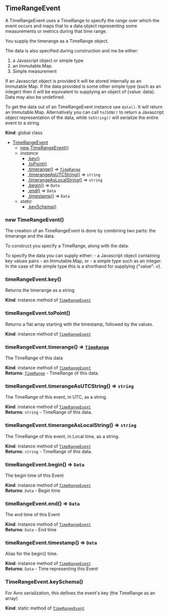 <a name="TimeRangeEvent"></a>

## TimeRangeEvent
A TimeRangeEvent uses a TimeRange to specify the range over
which the event occurs and maps that to a data object representing
some measurements or metrics during that time range.

You supply the timerange as a TimeRange object.

The data is also specified during construction and me be either:
 1) a Javascript object or simple type
 2) an Immutable.Map.
 3) Simple measurement

If an Javascript object is provided it will be stored internally as an
Immutable Map. If the data provided is some other simple type (such as an
integer) then it will be equivalent to supplying an object of {value: data}.
Data may also be undefined.

To get the data out of an TimeRangeEvent instance use `data()`.
It will return an Immutable.Map. Alternatively you can call `toJSON()`
to return a Javascript object representation of the data, while
`toString()` will serialize the entire event to a string.

**Kind**: global class  

* [TimeRangeEvent](#TimeRangeEvent)
    * [new TimeRangeEvent()](#new_TimeRangeEvent_new)
    * _instance_
        * [.key()](#TimeRangeEvent+key)
        * [.toPoint()](#TimeRangeEvent+toPoint)
        * [.timerange()](#TimeRangeEvent+timerange) ⇒ <code>[TimeRange](#TimeRange)</code>
        * [.timerangeAsUTCString()](#TimeRangeEvent+timerangeAsUTCString) ⇒ <code>string</code>
        * [.timerangeAsLocalString()](#TimeRangeEvent+timerangeAsLocalString) ⇒ <code>string</code>
        * [.begin()](#TimeRangeEvent+begin) ⇒ <code>Data</code>
        * [.end()](#TimeRangeEvent+end) ⇒ <code>Data</code>
        * [.timestamp()](#TimeRangeEvent+timestamp) ⇒ <code>Data</code>
    * _static_
        * [.keySchema()](#TimeRangeEvent.keySchema)

<a name="new_TimeRangeEvent_new"></a>

### new TimeRangeEvent()
The creation of an TimeRangeEvent is done by combining two parts:
the timerange and the data.

To construct you specify a TimeRange, along with the data.

To specify the data you can supply either:
    - a Javascript object containing key values pairs
    - an Immutable.Map, or
    - a simple type such as an integer. In the case of the simple type
      this is a shorthand for supplying {"value": v}.

<a name="TimeRangeEvent+key"></a>

### timeRangeEvent.key()
Returns the timerange as a string

**Kind**: instance method of <code>[TimeRangeEvent](#TimeRangeEvent)</code>  
<a name="TimeRangeEvent+toPoint"></a>

### timeRangeEvent.toPoint()
Returns a flat array starting with the timestamp, followed by the values.

**Kind**: instance method of <code>[TimeRangeEvent](#TimeRangeEvent)</code>  
<a name="TimeRangeEvent+timerange"></a>

### timeRangeEvent.timerange() ⇒ <code>[TimeRange](#TimeRange)</code>
The TimeRange of this data

**Kind**: instance method of <code>[TimeRangeEvent](#TimeRangeEvent)</code>  
**Returns**: <code>[TimeRange](#TimeRange)</code> - TimeRange of this data.  
<a name="TimeRangeEvent+timerangeAsUTCString"></a>

### timeRangeEvent.timerangeAsUTCString() ⇒ <code>string</code>
The TimeRange of this event, in UTC, as a string.

**Kind**: instance method of <code>[TimeRangeEvent](#TimeRangeEvent)</code>  
**Returns**: <code>string</code> - TimeRange of this data.  
<a name="TimeRangeEvent+timerangeAsLocalString"></a>

### timeRangeEvent.timerangeAsLocalString() ⇒ <code>string</code>
The TimeRange of this event, in Local time, as a string.

**Kind**: instance method of <code>[TimeRangeEvent](#TimeRangeEvent)</code>  
**Returns**: <code>string</code> - TimeRange of this data.  
<a name="TimeRangeEvent+begin"></a>

### timeRangeEvent.begin() ⇒ <code>Data</code>
The begin time of this Event

**Kind**: instance method of <code>[TimeRangeEvent](#TimeRangeEvent)</code>  
**Returns**: <code>Data</code> - Begin time  
<a name="TimeRangeEvent+end"></a>

### timeRangeEvent.end() ⇒ <code>Data</code>
The end time of this Event

**Kind**: instance method of <code>[TimeRangeEvent](#TimeRangeEvent)</code>  
**Returns**: <code>Data</code> - End time  
<a name="TimeRangeEvent+timestamp"></a>

### timeRangeEvent.timestamp() ⇒ <code>Data</code>
Alias for the begin() time.

**Kind**: instance method of <code>[TimeRangeEvent](#TimeRangeEvent)</code>  
**Returns**: <code>Data</code> - Time representing this Event  
<a name="TimeRangeEvent.keySchema"></a>

### TimeRangeEvent.keySchema()
For Avro serialization, this defines the event's key
(the TimeRange as an array)

**Kind**: static method of <code>[TimeRangeEvent](#TimeRangeEvent)</code>  
